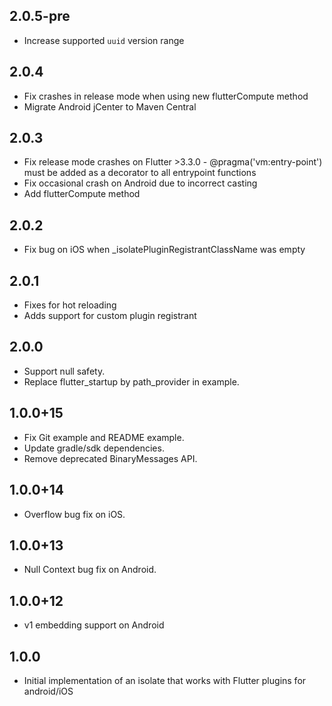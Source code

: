 ## 2.0.5-pre
* Increase supported `uuid` version range

## 2.0.4
* Fix crashes in release mode when using new flutterCompute method
* Migrate Android jCenter to Maven Central

## 2.0.3
* Fix release mode crashes on Flutter >3.3.0 - @pragma('vm:entry-point') must be added as a decorator to all entrypoint functions
* Fix occasional crash on Android due to incorrect casting
* Add flutterCompute method

## 2.0.2
* Fix bug on iOS when _isolatePluginRegistrantClassName was empty

## 2.0.1

* Fixes for hot reloading
* Adds support for custom plugin registrant

## 2.0.0

* Support null safety.
* Replace flutter_startup by path_provider in example.

## 1.0.0+15

* Fix Git example and README example.
* Update gradle/sdk dependencies. 
* Remove deprecated BinaryMessages API.

## 1.0.0+14

* Overflow bug fix on iOS.

## 1.0.0+13

* Null Context bug fix on Android.

## 1.0.0+12

* v1 embedding support on Android

## 1.0.0

* Initial implementation of an isolate that works with Flutter plugins for android/iOS
